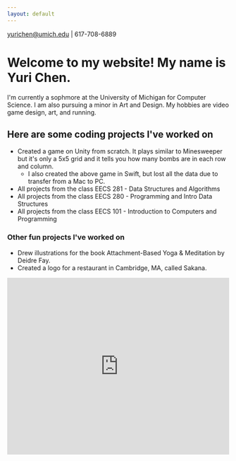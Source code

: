 ```yaml
---
layout: default
---
```


yurichen@umich.edu | 617-708-6889

<!--Text can be **bold**, _italic_, or ~~strikethrough~~.

[Resume](./another-page.html).
-->

# Welcome to my website! My name is Yuri Chen.

I'm currently a sophmore at the University of Michigan for Computer Science. I am also pursuing a minor in Art and Design. My hobbies are video game design, art, and running. 

<!--
## Header 2


 This is a blockquote following a header.
 When something is important enough, you do it even if the odds are not in your favor.
-->

<!--### Header 3

```js
 Javascript code with syntax highlighting.
var fun = function lang(l) {
  dateformat.i18n = require('./lang/' + l)
  return true;
}
```

```ruby
# Ruby code with syntax highlighting
GitHubPages::Dependencies.gems.each do |gem, version|
  s.add_dependency(gem, "= #{version}")
end
```
-->

<!--
##### Header 5

1.  This is an ordered list following a header.
2.  This is an ordered list following a header.
3.  This is an ordered list following a header.

###### Header 6

| head1        | head two          | three |
|:-------------|:------------------|:------|
| ok           | good swedish fish | nice  |
| out of stock | good and plenty   | nice  |
| ok           | good `oreos`      | hmm   |
| ok           | good `zoute` drop | yumm  |

### There's a horizontal rule below this.

* * *

### Here is an unordered list:

*   Item foo
*   Item bar
*   Item baz
*   Item zip

### And an ordered list:

1.  Item one
1.  Item two
1.  Item three
1.  Item four
-->
## Here are some coding projects I've worked on

- Created a game on Unity from scratch. It plays similar to Minesweeper but it's only a 5x5 grid and it tells you how many bombs are in each row and column.
  - I also created the above game in Swift, but lost all the data due to transfer from a Mac to PC.
- All projects from the class EECS 281 - Data Structures and Algorithms
- All projects from the class EECS 280 - Programming and Intro Data Structures
- All projects from the class EECS 101 - Introduction to Computers and Programming

### Other fun projects I've worked on

- Drew illustrations for the book Attachment-Based Yoga & Meditation by Deidre Fay.
- Created a logo for a restaurant in Cambridge, MA, called Sakana.
  
<!--
  
  - level 2 item
    - level 3 item
    - level 3 item
- level 1 item
  - level 2 item
  - level 2 item
  - level 2 item
- level 1 item
  - level 2 item
  - level 2 item
- level 1 item

### Small image

![Octocat](https://github.githubassets.com/images/icons/emoji/octocat.png)

### Large image

![Branching](https://guides.github.com/activities/hello-world/branching.png)


### Definition lists can be used with HTML syntax.

<dl>
<dt>Name</dt>
<dd>Godzilla</dd>
<dt>Born</dt>
<dd>1952</dd>
<dt>Birthplace</dt>
<dd>Japan</dd>
<dt>Color</dt>
<dd>Green</dd>
</dl>

```
Long, single-line code blocks should not wrap. They should horizontally scroll if they are too long. This line should be long enough to demonstrate this.
```

```
The final element.
```
-->

 <html lang="en" style="width:100%; height:100%;">
<head>
  <meta http-equiv="content-type" content="text/html; charset=utf-8">
  <title>kekayan's Resume</title>
</head>
  <body style="width:100%; height:100%; margin:0;">
    <iframe src="https://docs.google.com/gview?url=https://github.com/yurichen17/yurichen17.github.io/raw/main/Resume%20-%20Yuri%20Chen%20(1).pdf&embedded=true" style="width:100%; height:400px;" frameborder="0"></iframe>
  </body>
 
 
</html>

